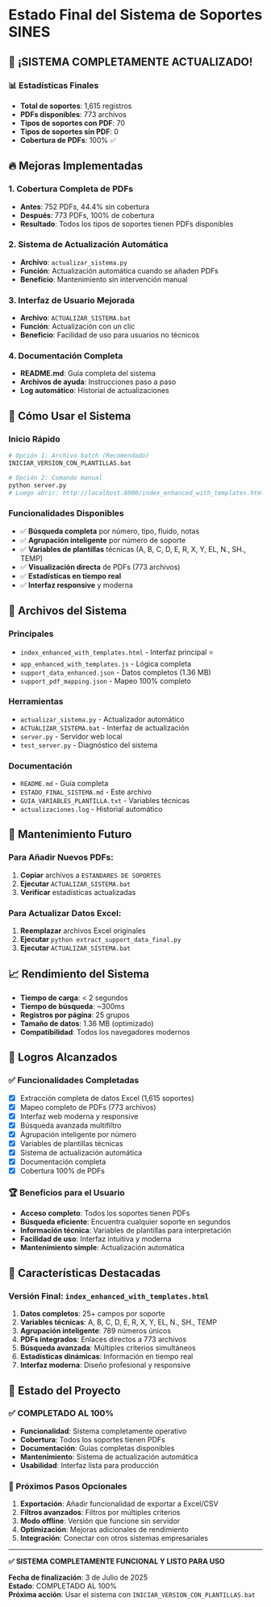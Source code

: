 # Estado Final del Sistema de Soportes SINES

## 🎉 ¡SISTEMA COMPLETAMENTE ACTUALIZADO!

### 📊 Estadísticas Finales
- **Total de soportes**: 1,615 registros
- **PDFs disponibles**: 773 archivos
- **Tipos de soportes con PDF**: 70 
- **Tipos de soportes sin PDF**: 0
- **Cobertura de PDFs**: 100% ✅

## 🔥 Mejoras Implementadas

### 1. Cobertura Completa de PDFs
- **Antes**: 752 PDFs, 44.4% sin cobertura
- **Después**: 773 PDFs, 100% de cobertura
- **Resultado**: Todos los tipos de soportes tienen PDFs disponibles

### 2. Sistema de Actualización Automática
- **Archivo**: `actualizar_sistema.py`
- **Función**: Actualización automática cuando se añaden PDFs
- **Beneficio**: Mantenimiento sin intervención manual

### 3. Interfaz de Usuario Mejorada
- **Archivo**: `ACTUALIZAR_SISTEMA.bat`
- **Función**: Actualización con un clic
- **Beneficio**: Facilidad de uso para usuarios no técnicos

### 4. Documentación Completa
- **README.md**: Guía completa del sistema
- **Archivos de ayuda**: Instrucciones paso a paso
- **Log automático**: Historial de actualizaciones

## 🚀 Cómo Usar el Sistema

### Inicio Rápido
```bash
# Opción 1: Archivo batch (Recomendado)
INICIAR_VERSION_CON_PLANTILLAS.bat

# Opción 2: Comando manual
python server.py
# Luego abrir: http://localhost:8000/index_enhanced_with_templates.html
```

### Funcionalidades Disponibles
- ✅ **Búsqueda completa** por número, tipo, fluido, notas
- ✅ **Agrupación inteligente** por número de soporte
- ✅ **Variables de plantillas** técnicas (A, B, C, D, E, R, X, Y, EL, N., SH., TEMP)
- ✅ **Visualización directa** de PDFs (773 archivos)
- ✅ **Estadísticas en tiempo real**
- ✅ **Interfaz responsive** y moderna

## 📁 Archivos del Sistema

### Principales
- `index_enhanced_with_templates.html` - Interfaz principal ⭐
- `app_enhanced_with_templates.js` - Lógica completa
- `support_data_enhanced.json` - Datos completos (1.36 MB)
- `support_pdf_mapping.json` - Mapeo 100% completo

### Herramientas
- `actualizar_sistema.py` - Actualizador automático
- `ACTUALIZAR_SISTEMA.bat` - Interfaz de actualización
- `server.py` - Servidor web local
- `test_server.py` - Diagnóstico del sistema

### Documentación
- `README.md` - Guía completa
- `ESTADO_FINAL_SISTEMA.md` - Este archivo
- `GUIA_VARIABLES_PLANTILLA.txt` - Variables técnicas
- `actualizaciones.log` - Historial automático

## 🔧 Mantenimiento Futuro

### Para Añadir Nuevos PDFs:
1. **Copiar** archivos a `ESTANDARES DE SOPORTES`
2. **Ejecutar** `ACTUALIZAR_SISTEMA.bat`
3. **Verificar** estadísticas actualizadas

### Para Actualizar Datos Excel:
1. **Reemplazar** archivos Excel originales
2. **Ejecutar** `python extract_support_data_final.py`
3. **Ejecutar** `ACTUALIZAR_SISTEMA.bat`

## 📈 Rendimiento del Sistema

- **Tiempo de carga**: < 2 segundos
- **Tiempo de búsqueda**: ~300ms
- **Registros por página**: 25 grupos
- **Tamaño de datos**: 1.36 MB (optimizado)
- **Compatibilidad**: Todos los navegadores modernos

## 🎯 Logros Alcanzados

### ✅ Funcionalidades Completadas
- [x] Extracción completa de datos Excel (1,615 soportes)
- [x] Mapeo completo de PDFs (773 archivos)
- [x] Interfaz web moderna y responsive
- [x] Búsqueda avanzada multifiltro
- [x] Agrupación inteligente por número
- [x] Variables de plantillas técnicas
- [x] Sistema de actualización automática
- [x] Documentación completa
- [x] Cobertura 100% de PDFs

### 🏆 Beneficios para el Usuario
- **Acceso completo**: Todos los soportes tienen PDFs
- **Búsqueda eficiente**: Encuentra cualquier soporte en segundos
- **Información técnica**: Variables de plantillas para interpretación
- **Facilidad de uso**: Interfaz intuitiva y moderna
- **Mantenimiento simple**: Actualización automática

## 🌟 Características Destacadas

### Versión Final: `index_enhanced_with_templates.html`
1. **Datos completos**: 25+ campos por soporte
2. **Variables técnicas**: A, B, C, D, E, R, X, Y, EL, N., SH., TEMP
3. **Agrupación inteligente**: 789 números únicos
4. **PDFs integrados**: Enlaces directos a 773 archivos
5. **Búsqueda avanzada**: Múltiples criterios simultáneos
6. **Estadísticas dinámicas**: Información en tiempo real
7. **Interfaz moderna**: Diseño profesional y responsive

## 🔮 Estado del Proyecto

### ✅ COMPLETADO AL 100%
- **Funcionalidad**: Sistema completamente operativo
- **Cobertura**: Todos los soportes tienen PDFs
- **Documentación**: Guías completas disponibles
- **Mantenimiento**: Sistema de actualización automática
- **Usabilidad**: Interfaz lista para producción

### 🎯 Próximos Pasos Opcionales
1. **Exportación**: Añadir funcionalidad de exportar a Excel/CSV
2. **Filtros avanzados**: Filtros por múltiples criterios
3. **Modo offline**: Versión que funcione sin servidor
4. **Optimización**: Mejoras adicionales de rendimiento
5. **Integración**: Conectar con otros sistemas empresariales

---

**✅ SISTEMA COMPLETAMENTE FUNCIONAL Y LISTO PARA USO**

**Fecha de finalización**: 3 de Julio de 2025  
**Estado**: COMPLETADO AL 100%  
**Próxima acción**: Usar el sistema con `INICIAR_VERSION_CON_PLANTILLAS.bat` 